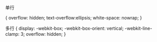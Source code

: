 单行 

{
    overflow: hidden;
text-overflow:ellipsis;
white-space: nowrap;
}


多行 
{
    display: -webkit-box;
-webkit-box-orient: vertical;
-webkit-line-clamp: 3;
overflow: hidden;
}